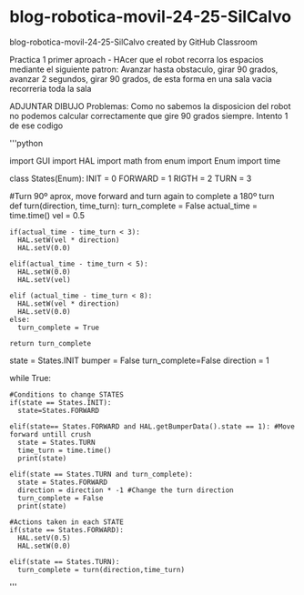 # blog-robotica-movil-24-25-SilCalvo
blog-robotica-movil-24-25-SilCalvo created by GitHub Classroom

Practica 1
primer aproach - HAcer que el robot recorra los espacios mediante el siguiente patron: Avanzar hasta obstaculo, girar 90 grados, avanzar 2 segundos, girar 90 grados, de esta forma en una sala vacia recorreria toda la sala

ADJUNTAR DIBUJO
Problemas: Como no sabemos la disposicion del robot no podemos calcular correctamente que gire 90 grados siempre.
Intento 1 de ese codigo

'''python


import GUI
import HAL
import math
from enum import Enum
import time

class States(Enum):
    INIT = 0
    FORWARD = 1
    RIGTH = 2
    TURN = 3
  
#Turn 90º aprox, move forward and turn again to complete a 180º turn  
def turn(direction, time_turn):
    turn_complete = False
    actual_time = time.time()
    vel = 0.5
    
    if(actual_time - time_turn < 3):
      HAL.setW(vel * direction)
      HAL.setV(0.0)
      
    elif(actual_time - time_turn < 5):
      HAL.setW(0.0)
      HAL.setV(vel)
      
    elif (actual_time - time_turn < 8):
      HAL.setW(vel * direction)
      HAL.setV(0.0)
    else:
      turn_complete = True
      
    return turn_complete
  
  
state = States.INIT
bumper = False
turn_complete=False
direction = 1

while True:
  
    #Conditions to change STATES 
    if(state == States.INIT):
      state=States.FORWARD
      
    elif(state== States.FORWARD and HAL.getBumperData().state == 1): #Move forward untill crush
      state = States.TURN
      time_turn = time.time()
      print(state)
      
    elif(state == States.TURN and turn_complete):
      state = States.FORWARD
      direction = direction * -1 #Change the turn direction 
      turn_complete = False
      print(state) 
    
    #Actions taken in each STATE
    if(state == States.FORWARD):
      HAL.setV(0.5)
      HAL.setW(0.0)
      
    elif(state == States.TURN):
      turn_complete = turn(direction,time_turn)
     
'''

